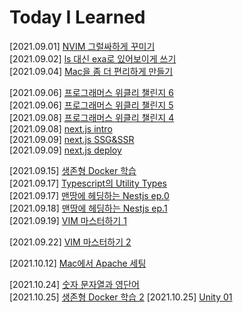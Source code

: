 # Today I Learned

[2021.09.01] [NVIM 그럴싸하게 꾸미기](./nvim/install_and_setting.md)  
[2021.09.02] [ls 대신 exa로 있어보이게 쓰기](./shell/exa/install_and_setting.md)  
[2021.09.04] [Mac을 좀 더 편리하게 만들기](./mac/setting.md)

[2021.09.06] [프로그래머스 위클리 챌린지 6](./algorithm/programmers/week6.md)  
[2021.09.06] [프로그래머스 위클리 챌린지 5](./algorithm/programmers/week5.md)  
[2021.09.08] [프로그래머스 위클리 챌린지 4](./algorithm/programmers/week4.md)  
[2021.09.08] [next.js intro](./nextjs/intro.md)  
[2021.09.09] [next.js SSG&SSR](./nextjs/ssr_ssg.md)  
[2021.09.09] [next.js deploy](./nextjs/deploy.md)  

[2021.09.15] [생존형 Docker 학습](./docker/docker.md)  
[2021.09.17] [Typescript의 Utility Types](./typescript/utility_types.md)  
[2021.09.17] [맨땅에 헤딩하는 Nestjs ep.0](./nestjs/000.md)  
[2021.09.18] [맨땅에 헤딩하는 Nestjs ep.1](./nestjs/001.md)  
[2021.09.19] [VIM 마스터하기 1](./nvim/mastering_for_vim_1.md)  

[2021.09.22] [VIM 마스터하기 2](./nvim/mastering_for_vim_2.md)  

[2021.10.12] [Mac에서 Apache 세팅](./apache/setting.md)  

[2021.10.24] [숫자 문자열과 영단어](./algorithm/programmers/81301.md)  
[2021.10.25] [생존형 Docker 학습 2](./docker/docker2.md)
[2021.10.25] [Unity 01](./unity/unity01.md)
